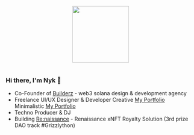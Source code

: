 <p align="center"><img src="https://images-ext-2.discordapp.net/external/tB5QAgTwqqW_TuAWM_FE2tqTdX4lBngDdx16OI6omys/https/media.discordapp.net/attachments/945872969845063730/962815619449913364/skelly_shadow.gif" width="150"/>
<p align="center"><img src="https://komarev.com/ghpvc/?username=0xNyk&style=flat-square&color=blue" alt=""></p>

### Hi there, I'm Nyk 👋

- Co-Founder of [Builderz](https://twitter.com/builderz__) - web3 solana design & development agency 
- Freelance UI/UX Designer & Developer Creative [My Portfolio](https://nyk-portfolio.vercel.app/)  Minimalistic [My Portfolio](https://nyk-dev.vercel.app) 
- Techno Producer & DJ 
- Building [Re:naissance](https://twitter.com/renaissance_xyz) - Renaissance xNFT Royalty Solution (3rd prize DAO track #Grizzlython)





